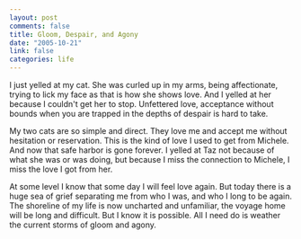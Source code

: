 ```yaml
--- 
layout: post
comments: false
title: Gloom, Despair, and Agony
date: "2005-10-21"
link: false
categories: life
---
```

I just yelled at my cat. She was curled up in my arms, being affectionate, trying to lick my face as that is how she shows love. And I yelled at her because I couldn't get her to stop. Unfettered love, acceptance without bounds when you are trapped in the depths of despair is hard to take.

My two cats are so simple and direct. They love me and accept me without hesitation or reservation. This is the kind of love I used to get from Michele. And now that safe harbor is gone forever. I yelled at Taz not because of what she was or was doing, but because I miss the connection to Michele, I miss the love I got from her.

At some level I know that some day I will feel love again. But today there is a huge sea of grief separating me from who I was, and who I long to be again. The shoreline of my life is now uncharted and unfamiliar, the voyage home will be long and difficult. But I know it is possible. All I need do is weather the current storms of gloom and agony.
